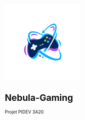 <div style="width:240px; height:240px">

![nebula gaming logo](./img/nebula_firstshot.png 'Nebula Gaming Logo')

</div>

<h1>Nebula-Gaming</h1>

<p>Projet PIDEV 3A20</p>
